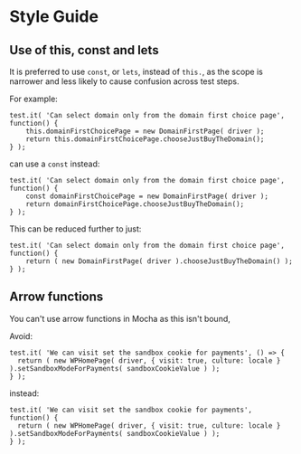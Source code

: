 # Style Guide

## Use of this, const and lets

It is preferred to use `const`, or `lets`, instead of `this.`, as the scope is narrower and less likely to cause confusion across test steps.

For example:

```
test.it( 'Can select domain only from the domain first choice page', function() {
	this.domainFirstChoicePage = new DomainFirstPage( driver );
	return this.domainFirstChoicePage.chooseJustBuyTheDomain();
} );
```

can use a `const` instead:

```
test.it( 'Can select domain only from the domain first choice page', function() {
	const domainFirstChoicePage = new DomainFirstPage( driver );
	return domainFirstChoicePage.chooseJustBuyTheDomain();
} );
```

This can be reduced further to just:

```
test.it( 'Can select domain only from the domain first choice page', function() {
	return ( new DomainFirstPage( driver ).chooseJustBuyTheDomain() );
} );
```

## Arrow functions

You can't use arrow functions in Mocha as this isn't bound,

Avoid:

```
test.it( 'We can visit set the sandbox cookie for payments', () => {
  return ( new WPHomePage( driver, { visit: true, culture: locale } ).setSandboxModeForPayments( sandboxCookieValue ) );
} );
```

instead:

```
test.it( 'We can visit set the sandbox cookie for payments', function() {
  return ( new WPHomePage( driver, { visit: true, culture: locale } ).setSandboxModeForPayments( sandboxCookieValue ) );
} );
```

